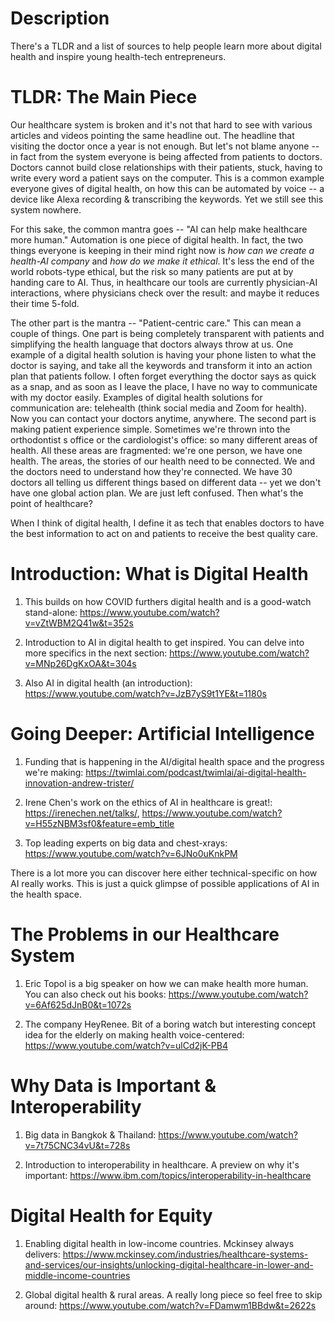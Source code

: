 # Description

There's a TLDR and a list of sources to help people learn more about digital health and inspire young health-tech entrepreneurs. 

# TLDR: The Main Piece 
Our healthcare system is broken and it's not that hard to see with various articles and videos pointing the same headline out. The headline that visiting
the doctor once a year is not enough. But let's not blame anyone -- in fact from the system everyone is being affected from patients to doctors. Doctors cannot
build close relationships with their patients, stuck, having to write every word a patient says on the computer. This is a common example everyone gives of digital
health, on how this can be automated by voice -- a device like Alexa recording & transcribing the keywords. Yet we still see this system nowhere. 

For this sake, the common mantra goes -- "AI can help make healthcare more human." Automation is one piece of digital health. In fact, the two things everyone 
is keeping in their mind right now is *how can we create a health-AI company* and *how do we make it ethical*. It's less the end of the world robots-type ethical, 
but the risk so many patients are put at by handing care to AI. Thus, in healthcare our tools are currently physician-AI interactions, where physicians check over 
the result: and maybe it reduces their time 5-fold. 

The other part is the mantra -- "Patient-centric care." This can mean a couple of things. One part is being completely transparent with patients and simplifying 
the health language that doctors always throw at us. One example of a digital health solution is having your phone listen to what the doctor is saying, and take
all the keywords and transform it into an action plan that patients follow. I often forget everything the doctor says as quick as a snap, and as soon as I leave the place, 
I have no way to communicate with my doctor easily. Examples of digital health solutions for communication are: telehealth (think social media and Zoom for health). Now
you can contact your doctors anytime, anywhere. The second part is making patient experience simple. Sometimes we're thrown into the orthodontist
s office or the cardiologist's office: so many different areas of health. All these areas are fragmented: we're one person, we have one health. The areas, 
the stories of our health need to be connected. We and the doctors need to understand how they're connected. We have 30 doctors all telling us different things 
based on different data -- yet we don't have one global action plan. We are just left confused. Then what's the point of healthcare? 

When I think of digital health, I define it as tech that enables doctors to have the best information to act on and patients to receive the best 
quality care. 

# Introduction: What is Digital Health 
1. This builds on how COVID furthers digital health and is a good-watch stand-alone: https://www.youtube.com/watch?v=vZtWBM2Q41w&t=352s

2. Introduction to AI in digital health to get inspired. You can delve into more specifics in the next section: https://www.youtube.com/watch?v=MNp26DgKxOA&t=304s

3. Also AI in digital health (an introduction): https://www.youtube.com/watch?v=JzB7yS9t1YE&t=1180s

# Going Deeper: Artificial Intelligence 
1. Funding that is happening in the AI/digital health space and the progress we're making: https://twimlai.com/podcast/twimlai/ai-digital-health-innovation-andrew-trister/

2. Irene Chen's work on the ethics of AI in healthcare is great!: https://irenechen.net/talks/, https://www.youtube.com/watch?v=H55zNBM3sf0&feature=emb_title

3. Top leading experts on big data and chest-xrays: https://www.youtube.com/watch?v=6JNo0uKnkPM

There is a lot more you can discover here either technical-specific on how AI really works. This is just a quick glimpse of possible applications of AI in the health space. 

# The Problems in our Healthcare System 
1. Eric Topol is a big speaker on how we can make health more human. You can also check out his books: https://www.youtube.com/watch?v=6Af625dJnB0&t=1072s

2. The company HeyRenee. Bit of a boring watch but interesting concept idea for the elderly on making health voice-centered: https://www.youtube.com/watch?v=ulCd2jK-PB4

# Why Data is Important & Interoperability 
1. Big data in Bangkok & Thailand: https://www.youtube.com/watch?v=7t75CNC34vU&t=728s

2. Introduction to interoperability in healthcare. A preview on why it's important: https://www.ibm.com/topics/interoperability-in-healthcare

# Digital Health for Equity 
1. Enabling digital health in low-income countries. Mckinsey always delivers: https://www.mckinsey.com/industries/healthcare-systems-and-services/our-insights/unlocking-digital-healthcare-in-lower-and-middle-income-countries

2. Global digital health & rural areas. A really long piece so feel free to skip around: https://www.youtube.com/watch?v=FDamwm1BBdw&t=2622s

